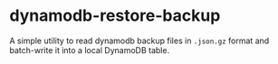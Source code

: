 # dynamodb-restore-backup

A simple utility to read dynamodb backup files in `.json.gz` format and batch-write it into a local DynamoDB table.